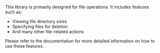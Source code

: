 This library is primarily designed for file operations. It includes features such as:

- Viewing file directory sizes
- Specifying files for deletion
- And many other file-related actions

Please refer to the documentation for more detailed information on how to use these features.